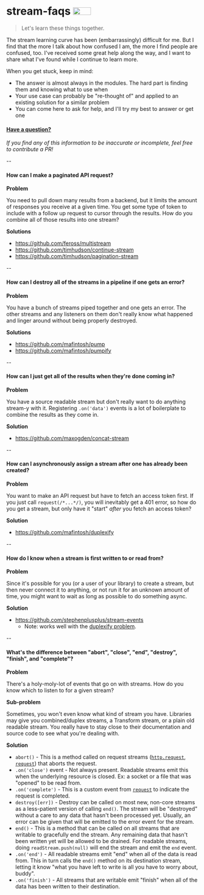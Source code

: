 # stream-faqs <a href="https://twitter.com/home?status=FAQs about streams in Node.js - https://github.com/stephenplusplus/stream-faqs"><img src="https://storage.googleapis.com/gitnpm/tweet-button.png" height="20" width="47"></a>
> Let's learn these things together.

The stream learning curve has been (embarrassingly) difficult for me. But I find that the more I talk about how confused I am, the more I find people are confused, too. I've received some great help along the way, and I want to share what I've found while I continue to learn more.

When you get stuck, keep in mind:

  - The answer is almost always in the modules. The hard part is finding them and knowing what to use when
  - Your use case can probably be "re-thought of" and applied to an existing solution for a similar problem
  - You can come here to ask for help, and I'll try my best to answer or get one

#### [Have a question?](https://github.com/stephenplusplus/stream-faqs/issues/new)

*If you find any of this information to be inaccurate or incomplete, feel free to contribute a PR!*

--

<a name="paginate"></a>
#### How can I make a paginated API request?

**Problem**

You need to pull down many results from a backend, but it limits the amount of responses you receive at a given time. You get some type of token to include with a follow up request to cursor through the results. How do you combine all of those results into one stream?

**Solutions**
  - https://github.com/feross/multistream
  - https://github.com/timhudson/continue-stream
  - https://github.com/timhudson/pagination-stream

--

<a name="destroy"></a>
#### How can I destroy all of the streams in a pipeline if one gets an error?

**Problem**

You have a bunch of streams piped together and one gets an error. The other streams and any listeners on them don't really know what happened and linger around without being properly destroyed.

**Solutions**
  - https://github.com/mafintosh/pump
  - https://github.com/mafintosh/pumpify

--

<a name="concat"></a>
#### How can I just get all of the results when they're done coming in?

**Problem**

You have a source readable stream but don't really want to do anything stream-y with it. Registering `.on('data')` events is a lot of boilerplate to combine the results as they come in.

**Solution**
  - https://github.com/maxogden/concat-stream

--

<a name="duplexify"></a>
#### How can I asynchronously assign a stream after one has already been created?

**Problem**

You want to make an API request but have to fetch an access token first. If you just call `request(/*...*/)`, you will inevitably get a 401 error, so how do you get a stream, but only have it "start" *after* you fetch an access token?

**Solution**
  - https://github.com/mafintosh/duplexify

--

<a name="events"></a>
#### How do I know when a stream is first written to or read from?

**Problem**

Since it's possible for you (or a user of your library) to create a stream, but then never connect it to anything, or not run it for an unknown amount of time, you might want to wait as long as possible to do something async.

**Solution**
  - https://github.com/stephenplusplus/stream-events
    - Note: works well with the [duplexify problem](#duplexify).

--

<a name="ends"></a>
#### What's the difference between "abort", "close", "end", "destroy", "finish", and "complete"?

**Problem**

There's a holy-moly-lot of events that go on with streams. How do you know which to listen to for a given stream?

**Sub-problem**

Sometimes, you won't even know what kind of stream you have. Libraries may give you combined/duplex streams, a Transform stream, or a plain old readable stream. You really have to stay close to their documentation and source code to see what you're dealing with.

**Solution**
  - `abort()` - This is a method called on request streams ([`http.request`](https://nodejs.org/api/http.html#http_http_request_options_callback), [`request`](http://gitnpm.com/request)) that aborts the request.
  - `.on('close')` event - Not always present. Readable streams emit this when the underlying resource is closed. Ex: a socket or a file that was "opened" to be read from.
  - `.on('complete')` - This is a custom event from [`request`](http://gitnpm.com/request) to indicate the request is completed.
  - `destroy([err])` - Destroy can be called on most new, non-core streams as a less-patient version of calling `end()`. The stream will be "destroyed" without a care to any data that hasn't been processed yet. Usually, an error can be given that will be emitted to the error event for the stream.
  - `end()` - This is a method that can be called on all streams that are writable to gracefully end the stream. Any remaining data that hasn't been written yet will be allowed to be drained. For readable streams, doing `readStream.push(null)` will end the stream and emit the `end` event.
  - `.on('end')` - All readable streams emit "end" when all of the data is read from. This in turn calls the `end()` method on its destination stream, letting it know "what you have left to write is all you have to worry about, buddy".
  - `.on('finish')` - All streams that are writable emit "finish" when all of the data has been written to their destination.
